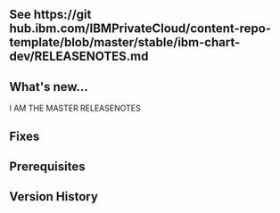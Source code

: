 ## See https://git hub.ibm.com/IBMPrivateCloud/content-repo-template/blob/master/stable/ibm-chart-dev/RELEASENOTES.md

## What's new... 
I AM THE MASTER RELEASENOTES

## Fixes 

## Prerequisites 

## Version History
